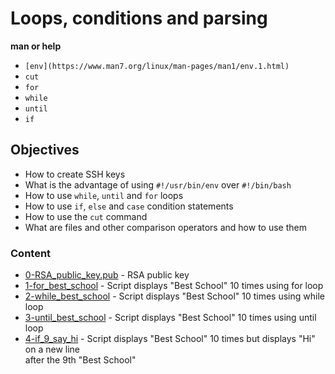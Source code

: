 # Loops, conditions and parsing
**man or help**
* ``[env](https://www.man7.org/linux/man-pages/man1/env.1.html)``
* ``cut``
* ``for``
* ``while``
* ``until``
* ``if``

## Objectives
* How to create SSH keys
* What is the advantage of using ``#!/usr/bin/env`` over ``#!/bin/bash``
* How to use ``while``, ``until`` and ``for`` loops
* How to use ``if``, ``else`` and ``case`` condition statements
* How to use the ``cut`` command
* What are files and other comparison operators and how to use them

### Content
* [0-RSA_public_key.pub](/0x04-loops_conditions_and_parsing/0-RSA_public_key.pub) - RSA public key
* [1-for_best_school](/0x04-loops_conditions_and_parsing/1-for_best_school) - Script displays "Best School" 10 times using for loop
* [2-while_best_school](/0x04-loops_conditions_and_parsing/2-while_best_school) - Script displays "Best School" 10 times using while loop
* [3-until_best_school](/0x04-loops_conditions_and_parsing/3-until_best_school) - Script displays "Best School" 10 times using until loop
* [4-if_9_say_hi](/0x04-loops_conditions_and_parsing/4-if_9_say_hi) - Script displays "Best School" 10 times but displays "Hi" on a new line  
after the 9th "Best School"
